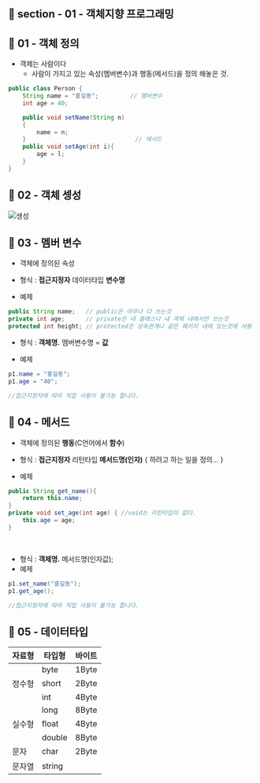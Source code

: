 ## 📝 section - 01 - 객체지향 프로그래밍

## 📍 01 - 객체 정의

* 객체는 사람이다
    * 사람이 가지고 있는 속성(멤버변수)과 행동(메서드)을 정의 해놓은 것.

```java
public class Person {
    String name = "홍길동";         // 멤버변수
    int age = 40;

    public void setName(String n)
    {
        name = n;
    }                               // 메서드
    public void setAge(int i){
        age = l;
    }
}

```

## 📍 02 - 객체 셍성

![생성](https://user-images.githubusercontent.com/93629804/179663675-fac961d0-5f0c-4ef3-a371-c41a1c6997e9.png)

## 📍 03 - 멤버 변수

* 객체에 정의된 속성
* 형식 : **접근지정자** 데이터타입 **변수명**


* 예제
```java
public String name;   // public은 아무나 다 쓰는것
private int age;      // private은 내 클래스나 내 객체 내에서만 쓰는것
protected int height; // protected은 상속관계나 같은 패키지 내에 있는것에 사용

```

* 형식 : **객체명.** 멤버변수명 = **값**


* 예제
```java
p1.name = "홍길동";
p1.age = "40"; 

//접근지정자에 따라 직접 사용이 불가능 합니다.
```

## 📍 04 - 메서드

* 객체에 정의된 **행동**(C언어에서 **함수**)
* 형식 : **접근지정자** 리턴타입 **메서드명(인자)** {
    하려고 하는 일을 정의...
    }


* 예제
```java
public String get_name(){
    return this.name;
}   
private void set_age(int age) { //void는 리턴타입이 없다.
    this.age = age;
}     

```

<br>

* 형식 : **객체명.** 메서드명(인자값);
* 예제
```java
p1.set_name("홍길동");
p1.get_age(); 

//접근지정자에 따라 직접 사용이 불가능 합니다.
```

## 📍 05 - 데이터타입

   |자료형|타입형|바이트|
   |----|----|-----|
   ||byte|1Byte|
   |정수형|short|2Byte|
   ||int|4Byte|
   ||long|8Byte|
   |실수형|float|4Byte|
   ||double|8Byte|
   |문자|char|2Byte|
   |문자열|string||
